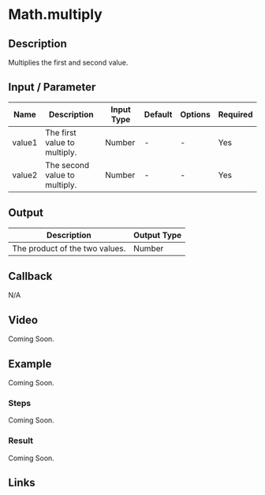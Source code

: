 # Math.multiply

## Description

Multiplies the first and second value. 

## Input / Parameter

| Name | Description | Input Type | Default | Options | Required |
| ------ | ------ | ------ | ------ | ------ | ------ |
| value1 | The first value to multiply. | Number | - | - | Yes |
| value2 | The second value to multiply. | Number | - | - | Yes |

## Output

| Description | Output Type |
| ------ | ------ |
| The product of the two values. | Number |

## Callback

N/A

## Video

Coming Soon.

## Example

Coming Soon.

### Steps

Coming Soon.

### Result

Coming Soon.

## Links
